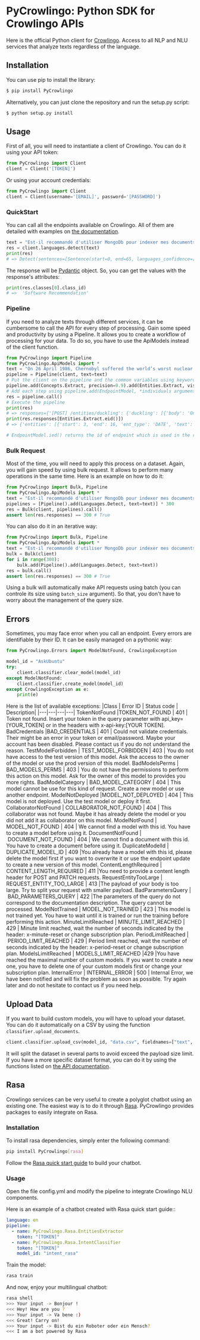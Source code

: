 # PyCrowlingo: Python SDK for Crowlingo APIs

Here is the official Python client for [Crowlingo](https://crowlingo.com). Access to all NLP and NLU services that analyze texts regardless of the language.
  


Installation
---------------


You can use pip to install the library:

```bash
$ pip install PyCrowlingo
```

Alternatively, you can just clone the repository and run the setup.py script:

```bash
$ python setup.py install
```


Usage
------

First of all, you will need to instantiate a client of Crowlingo. You can do it using your API token:   

```python
from PyCrowlingo import Client
client = Client('[TOKEN]')
```

Or using your account credentials:

 ```python
from PyCrowlingo import Client
client = Client(username='[EMAIL]', password='[PASSWORD]')
```

### QuickStart

You can call all the endpoints available on Crowlingo. All of them are detailed with examples on [the documentation](https://crowlingo.com/docs). 


```python
text = "Est-il recommandé d'utiliser MongoDb pour indexer mes documents ?"
res = client.languages.detect(text)
print(res)
# => Detect(sentences=[Sentence(start=0, end=65, languages_confidence=[ConfidenceLang(name='French', code='fr', confidence=98.0)], text="Est-il recommandé d'utiliser MongoDb pour indexer mes documents ?")], languages_confidence=[ConfidenceLang(name='French', code='fr', confidence=98.0)])

```

The response will be [Pydantic](https://github.com/samuelcolvin/pydantic) object.
So, you can get the values with the response's attributes:  

```python
print(res.classes[0].class_id)
# =>  'Software Recommendation'
```

### Pipeline

If you need to analyze texts through different services, it can be cumbersome to call the API for every step of processing.
Gain some speed and productivity by using a Pipeline. It allows you to create a workflow of processing for your data.
To do so, you have to use the ApiModels instead of the client function.

```python
from PyCrowlingo import Pipeline
from PyCrowlingo.ApiModels import *
text = "On 26 April 1986, Chernobyl suffered the world’s worst nuclear disaster. An experiment designed to test the safety of the power plant went wrong and caused a fire which spewed radiation for 10 days. Clouds carrying radioactive particles drifted for thousands of miles, releasing toxic rain all over Europe. Those living close to Chernobyl - about 116,000 people - were immediately evacuated. A 30 km exclusion zone was imposed around the damaged reactor. This was later expanded to cover more affected areas."
pipeline = Pipeline(client, text=text) 
# Put the client on the pipeline and the common variables using keywords arguments
pipeline.add(Concepts.Extract, precision=0.9).add(Entities.Extract, visualize=True).add(Entities.Duckling)
# Add each step using pipeline.add(EndpointModel, *individuals arguments)
res = pipeline.call()
# Execute the pipeline
print(res)
# => responses={'[POST] /entities/duckling': {'duckling': [{'body': 'On 26 April 1986', 'start': 0, 'value': {'values': [{'value': '1986-04-26T00:00:00.000-08:00', 'grain': 'day', 'type': 'value'}], 'value': '1986-04-26T00:00:00.000-08:00', 'grain': 'day', 'type': 'value'}, 'end': 16, 'dim': 'time', 'latent': False}, {'body': '10 days', 'start': 190, 'value': {'value': 10, 'day': 10, 'type': 'value', 'unit': 'day', 'normalized': {'value': 864000, 'unit': 'second'}}, 'end': 197, 'dim': 'duration', 'latent': False}, {'body': 'thousands', 'start': 249, 'value': {'value': 1000, 'type': 'value'}, 'end': 258, 'dim': 'number', 'latent': False}, {'body': '116,000', 'start': 347, 'value': {'value': 116000, 'type': 'value'}, 'end': 354, 'dim': 'number', 'latent': False}, {'body': 'immediately', 'start': 369, 'value': {'values': [{'value': '2020-05-25T15:57:30.724-07:00', 'grain': 'second', 'type': 'value'}], 'value': '2020-05-25T15:57:30.724-07:00', 'grain': 'second', 'type': 'value'}, 'end': 380, 'dim': 'time', 'latent': False}, {'body': '30 km', 'start': 394, 'value': {'value': 30, 'type': 'value', 'unit': 'kilometre'}, 'end': 399, 'dim': 'distance', 'latent': False}]}, '[POST] /entities/extract': {'entities': [{'start': 3, 'end': 16, 'ent_type': 'DATE', 'text': '26 April 1986'}, {'start': 18, 'end': 27, 'ent_type': 'GPE', 'text': 'Chernobyl'}, {'start': 190, 'end': 197, 'ent_type': 'DATE', 'text': '10 days'}, {'start': 249, 'end': 267, 'ent_type': 'QUANTITY', 'text': 'thousands of miles'}, {'start': 299, 'end': 305, 'ent_type': 'LOC', 'text': 'Europe'}, {'start': 329, 'end': 338, 'ent_type': 'GPE', 'text': 'Chernobyl'}, {'start': 341, 'end': 354, 'ent_type': 'CARDINAL', 'text': 'about 116,000'}, {'start': 394, 'end': 399, 'ent_type': 'QUANTITY', 'text': '30 km'}], 'visualization': '<div class="entities" style="line-height: 2.5; direction: ltr">On \n<mark class="entity" style="background: #bfe1d9; padding: 0.45em 0.6em; margin: 0 0.25em; line-height: 1; border-radius: 0.35em;">\n    26 April 1986\n    <span style="font-size: 0.8em; font-weight: bold; line-height: 1; border-radius: 0.35em; text-transform: uppercase; vertical-align: middle; margin-left: 0.5rem">DATE</span>\n</mark>\n, \n<mark class="entity" style="background: #feca74; padding: 0.45em 0.6em; margin: 0 0.25em; line-height: 1; border-radius: 0.35em;">\n    Chernobyl\n    <span style="font-size: 0.8em; font-weight: bold; line-height: 1; border-radius: 0.35em; text-transform: uppercase; vertical-align: middle; margin-left: 0.5rem">GPE</span>\n</mark>\n suffered the world’s worst nuclear disaster. An experiment designed to test the safety of the power plant went wrong and caused a fire which spewed radiation for \n<mark class="entity" style="background: #bfe1d9; padding: 0.45em 0.6em; margin: 0 0.25em; line-height: 1; border-radius: 0.35em;">\n    10 days\n    <span style="font-size: 0.8em; font-weight: bold; line-height: 1; border-radius: 0.35em; text-transform: uppercase; vertical-align: middle; margin-left: 0.5rem">DATE</span>\n</mark>\n. Clouds carrying radioactive particles drifted for \n<mark class="entity" style="background: #e4e7d2; padding: 0.45em 0.6em; margin: 0 0.25em; line-height: 1; border-radius: 0.35em;">\n    thousands of miles\n    <span style="font-size: 0.8em; font-weight: bold; line-height: 1; border-radius: 0.35em; text-transform: uppercase; vertical-align: middle; margin-left: 0.5rem">QUANTITY</span>\n</mark>\n, releasing toxic rain all over \n<mark class="entity" style="background: #ff9561; padding: 0.45em 0.6em; margin: 0 0.25em; line-height: 1; border-radius: 0.35em;">\n    Europe\n    <span style="font-size: 0.8em; font-weight: bold; line-height: 1; border-radius: 0.35em; text-transform: uppercase; vertical-align: middle; margin-left: 0.5rem">LOC</span>\n</mark>\n. Those living close to \n<mark class="entity" style="background: #feca74; padding: 0.45em 0.6em; margin: 0 0.25em; line-height: 1; border-radius: 0.35em;">\n    Chernobyl\n    <span style="font-size: 0.8em; font-weight: bold; line-height: 1; border-radius: 0.35em; text-transform: uppercase; vertical-align: middle; margin-left: 0.5rem">GPE</span>\n</mark>\n - \n<mark class="entity" style="background: #e4e7d2; padding: 0.45em 0.6em; margin: 0 0.25em; line-height: 1; border-radius: 0.35em;">\n    about 116,000\n    <span style="font-size: 0.8em; font-weight: bold; line-height: 1; border-radius: 0.35em; text-transform: uppercase; vertical-align: middle; margin-left: 0.5rem">CARDINAL</span>\n</mark>\n people - were immediately evacuated. A \n<mark class="entity" style="background: #e4e7d2; padding: 0.45em 0.6em; margin: 0 0.25em; line-height: 1; border-radius: 0.35em;">\n    30 km\n    <span style="font-size: 0.8em; font-weight: bold; line-height: 1; border-radius: 0.35em; text-transform: uppercase; vertical-align: middle; margin-left: 0.5rem">QUANTITY</span>\n</mark>\n exclusion zone was imposed around the damaged reactor. This was later expanded to cover more affected areas.</div>'}, '[POST] /concepts/extract': {'concepts': [{'id': 'Q129677', 'weight': 0.19254024269693001, 'labels': [{'text': 'Chernobyl', 'mentions': [{'start': 18, 'end': 27}, {'start': 329, 'end': 338}]}]}, {'id': 'Q11448', 'weight': 0.13384788867053848, 'labels': [{'text': 'radioactive', 'mentions': [{'start': 215, 'end': 226}]}, {'text': 'radiation', 'mentions': [{'start': 176, 'end': 185}]}]}, {'id': 'Q46', 'weight': 0.11258210752213413, 'labels': [{'text': 'Europe', 'mentions': [{'start': 299, 'end': 305}]}]}, {'id': 'Q274160', 'weight': 0.07002172766602058, 'labels': [{'text': 'toxic', 'mentions': [{'start': 279, 'end': 284}]}]}, {'id': 'Q7925', 'weight': 0.06886892370214791, 'labels': [{'text': 'rain', 'mentions': [{'start': 285, 'end': 289}]}]}, {'id': 'Q101965', 'weight': 0.06562043143894636, 'labels': [{'text': 'experiment', 'mentions': [{'start': 76, 'end': 86}]}]}, {'id': 'Q3196', 'weight': 0.06482017292518794, 'labels': [{'text': 'fire', 'mentions': [{'start': 158, 'end': 162}]}]}, {'id': 'Q356936', 'weight': 0.06390318225879862, 'labels': [{'text': 'exclusion zone', 'mentions': [{'start': 400, 'end': 414}]}]}, {'id': 'Q486', 'weight': 0.06317545950269358, 'labels': [{'text': 'nuclear disaster', 'mentions': [{'start': 55, 'end': 71}]}, {'text': 'disaster', 'mentions': []}]}, {'id': 'Q11369', 'weight': 0.057931103203040506, 'labels': [{'text': 'particles', 'mentions': [{'start': 227, 'end': 236}]}]}, {'id': 'Q8074', 'weight': 0.05530684102502764, 'labels': [{'text': 'Clouds', 'mentions': [{'start': 199, 'end': 205}]}]}, {'id': 'Q11573', 'weight': 0.05138191938853427, 'labels': [{'text': 'km', 'mentions': [{'start': 397, 'end': 399}]}]}]}}
print(res.responses[Entities.Extract.eid()])
# => {'entities': [{'start': 3, 'end': 16, 'ent_type': 'DATE', 'text': '26 April 1986'}, {'start': 18, 'end': 27, 'ent_type': 'GPE', 'text': 'Chernobyl'}, {'start': 190, 'end': 197, 'ent_type': 'DATE', 'text': '10 days'}, {'start': 249, 'end': 267, 'ent_type': 'QUANTITY', 'text': 'thousands of miles'}, {'start': 299, 'end': 305, 'ent_type': 'LOC', 'text': 'Europe'}, {'start': 329, 'end': 338, 'ent_type': 'GPE', 'text': 'Chernobyl'}, {'start': 341, 'end': 354, 'ent_type': 'CARDINAL', 'text': 'about 116,000'}, {'start': 394, 'end': 399, 'ent_type': 'QUANTITY', 'text': '30 km'}], 'visualization': '<div class="entities" style="line-height: 2.5; direction: ltr">On \n<mark class="entity" style="background: #bfe1d9; padding: 0.45em 0.6em; margin: 0 0.25em; line-height: 1; border-radius: 0.35em;">\n    26 April 1986\n    <span style="font-size: 0.8em; font-weight: bold; line-height: 1; border-radius: 0.35em; text-transform: uppercase; vertical-align: middle; margin-left: 0.5rem">DATE</span>\n</mark>\n, \n<mark class="entity" style="background: #feca74; padding: 0.45em 0.6em; margin: 0 0.25em; line-height: 1; border-radius: 0.35em;">\n    Chernobyl\n    <span style="font-size: 0.8em; font-weight: bold; line-height: 1; border-radius: 0.35em; text-transform: uppercase; vertical-align: middle; margin-left: 0.5rem">GPE</span>\n</mark>\n suffered the world’s worst nuclear disaster. An experiment designed to test the safety of the power plant went wrong and caused a fire which spewed radiation for \n<mark class="entity" style="background: #bfe1d9; padding: 0.45em 0.6em; margin: 0 0.25em; line-height: 1; border-radius: 0.35em;">\n    10 days\n    <span style="font-size: 0.8em; font-weight: bold; line-height: 1; border-radius: 0.35em; text-transform: uppercase; vertical-align: middle; margin-left: 0.5rem">DATE</span>\n</mark>\n. Clouds carrying radioactive particles drifted for \n<mark class="entity" style="background: #e4e7d2; padding: 0.45em 0.6em; margin: 0 0.25em; line-height: 1; border-radius: 0.35em;">\n    thousands of miles\n    <span style="font-size: 0.8em; font-weight: bold; line-height: 1; border-radius: 0.35em; text-transform: uppercase; vertical-align: middle; margin-left: 0.5rem">QUANTITY</span>\n</mark>\n, releasing toxic rain all over \n<mark class="entity" style="background: #ff9561; padding: 0.45em 0.6em; margin: 0 0.25em; line-height: 1; border-radius: 0.35em;">\n    Europe\n    <span style="font-size: 0.8em; font-weight: bold; line-height: 1; border-radius: 0.35em; text-transform: uppercase; vertical-align: middle; margin-left: 0.5rem">LOC</span>\n</mark>\n. Those living close to \n<mark class="entity" style="background: #feca74; padding: 0.45em 0.6em; margin: 0 0.25em; line-height: 1; border-radius: 0.35em;">\n    Chernobyl\n    <span style="font-size: 0.8em; font-weight: bold; line-height: 1; border-radius: 0.35em; text-transform: uppercase; vertical-align: middle; margin-left: 0.5rem">GPE</span>\n</mark>\n - \n<mark class="entity" style="background: #e4e7d2; padding: 0.45em 0.6em; margin: 0 0.25em; line-height: 1; border-radius: 0.35em;">\n    about 116,000\n    <span style="font-size: 0.8em; font-weight: bold; line-height: 1; border-radius: 0.35em; text-transform: uppercase; vertical-align: middle; margin-left: 0.5rem">CARDINAL</span>\n</mark>\n people - were immediately evacuated. A \n<mark class="entity" style="background: #e4e7d2; padding: 0.45em 0.6em; margin: 0 0.25em; line-height: 1; border-radius: 0.35em;">\n    30 km\n    <span style="font-size: 0.8em; font-weight: bold; line-height: 1; border-radius: 0.35em; text-transform: uppercase; vertical-align: middle; margin-left: 0.5rem">QUANTITY</span>\n</mark>\n exclusion zone was imposed around the damaged reactor. This was later expanded to cover more affected areas.</div>'}

# EndpointModel.ied() returns the id of endpoint which is used in the response 
```


### Bulk Request

Most of the time, you will need to apply this process on a dataset. Again, you will gain speed by using bulk request. It allows to perform many operations in the same time. 
Here is an example on how to do it:

```python
from PyCrowlingo import Bulk, Pipeline
from PyCrowlingo.ApiModels import *
text = "Est-il recommandé d'utiliser MongoDb pour indexer mes documents ?"
pipelines = [Pipeline().add(Languages.Detect, text=text)] * 300
res = Bulk(client, pipelines).call()
assert len(res.responses) == 300 # True
```

You can also do it in an iterative way:
```python
from PyCrowlingo import Bulk, Pipeline
from PyCrowlingo.ApiModels import *
text = "Est-il recommandé d'utiliser MongoDb pour indexer mes documents ?"
bulk = Bulk(client)
for i in range(300):
    bulk.add(Pipeline().add(Languages.Detect, text=text))
res = bulk.call()
assert len(res.responses) == 300 # True
```

Using a bulk will automatically make API requests using batch (you can controle its size using `batch_size` argument). So that, you don't have to worry about the management of the query size.

## Errors

Sometimes, you may face error when you call an endpoint. Every errors are identifiable by their ID. 
It can be easily managed on a pythonic way:

```python
from PyCrowlingo.Errors import ModelNotFound, CrowlingoException

model_id = "AskUbuntu"
try:
    client.classifier.clear_model(model_id)
except ModelNotFound:
    client.classifier.create_model(model_id)
except CrowlingoException as e:
    print(e)
``` 
Here is the list of available exceptions:
|Class | Error ID | Status code | Description|
|---|---|---|---|
TokenNotFound |TOKEN_NOT_FOUND | 401 | Token not found. Insert your token in the query parameter with api_key=[YOUR_TOKEN] or in the headers with x-api-key:[YOUR TOKEN].
BadCredentials |BAD_CREDENTIALS | 401 | Could not validate credentials. Their might be an error in your token or email/password. Maybe your account has been disabled. Please contact us if you do not understand the reason.
TestModelForbidden | TEST_MODEL_FORBIDDEN | 403 | You do not have access to the test version of this model. Ask the access to the owner of the model or use the prod version of this model.
BadModelsPerms | BAD_MODELS_PERMS | 403 | You do not have the permissions to perform this action on this model. Ask for the owner of this model to provides you more rights.
BadModelCategory | BAD_MODEL_CATEGORY | 404 | This model cannot be use for this kind of request. Create a new model or use another endpoint.
ModelNotDeployed |MODEL_NOT_DEPLOYED | 404 | This model is not deployed. Use the test model or deploy it first.
CollaboratorNotFound | COLLABORATOR_NOT_FOUND | 404 | This collaborator was not found. Maybe it has already delete the model or you did not add it as collaborator on this model.
ModelNotFound | MODEL_NOT_FOUND | 404 | We cannot find a model with this id. You have to create a model before using it.
DocumentNotFound | DOCUMENT_NOT_FOUND | 404 | We cannot find a document with this id. You have to create a document before using it.
DuplicateModelId | DUPLICATE_MODEL_ID | 409 |You already have a model with this id, please delete the model first if you want to overwrite it or use the endpoint update to create a new version of this model.
ContentLengthRequired | CONTENT_LENGTH_REQUIRED | 411 |You need to provide a content length header for POST and PATCH requests.
RequestEntityTooLarge | REQUEST_ENTITY_TOO_LARGE | 413 |The payload of your body is too large. Try to split your request with smaller payload.
BadParametersQuery | BAD_PARAMETERS_QUERY | 422 |The parameters of the query do not correspond to the documentation description. The query cannot be processed.
ModelNotTrained | MODEL_NOT_TRAINED | 423 | This model is not trained yet. You have to wait until it is trained or run the training before performing this action.
MinuteLimitReached | MINUTE_LIMIT_REACHED | 429 | Minute limit reached, wait the number of seconds indicated by the header: x-minute-reset or change subscription plan.
PeriodLimitReached | PERIOD_LIMIT_REACHED | 429 | Period limit reached, wait the number of seconds indicated by the header: x-period-reset or change subscription plan.
ModelsLimitReached | MODELS_LIMIT_REACHED |429 |You have reached the maximal number of custom models. If you want to create a new one, you have to delete one of your custom models first or change your subscription plan.
InternalError | INTERNAL_ERROR | 500 | Internal Error, we have been notified and will fix the problem as soon as possible. Try again later and do not hesitate to contact us if you need help.

## Upload Data
If you want to build custom models, you will have to upload your dataset. You can do it automatically on a CSV by using the function `classifier.upload_documents`.
```python
client.classifier.upload_csv(model_id, "data.csv", fieldnames=["text", "class_id"], delimiter="\t")
```
It will split the dataset in several parts to avoid exceed the payload size limit.
If you have a more specific dataset format, you can do it by using the functions listed on [the API documentation](https://crowlingo.com/docs).

## Rasa

Crowlingo services can be very useful to create a polyglot chatbot using an existing one. The easiest way is to do it through [Rasa](https://github.com/RasaHQ/rasa).
PyCrowlingo provides packages to easily integrate on Rasa.

### Installation

To install rasa dependencies, simply enter the following command:

```bash
pip install PyCrowlingo[rasa]
```

Follow the [Rasa quick start guide](https://rasa.com/docs/rasa/user-guide/building-assistants/) to build your chatbot.

### Usage

Open the file config.yml and modify the pipeline to integrate Crowlingo NLU components.

Here is an example of a chatbot created with Rasa quick start guide::

```yaml
language: en
pipeline:
  - name: PyCrowlingo.Rasa.EntitiesExtractor
    token: "[TOKEN]"
  - name: PyCrowlingo.Rasa.IntentClassifier
    token: "[TOKEN]"
    model_id: "intent_rasa"
```

Train the model:
```bash
rasa train
```

And now, enjoy your multilingual chatbot:
```bash
rasa shell
>>> Your input -> Bonjour !
<<< Hey! How are you ?
>>> Your input -> Va bene :)
<<< Great! Carry on!
>>> Your input -> Bist du ein Roboter oder ein Mensch?
<<< I am a bot powered by Rasa   
```